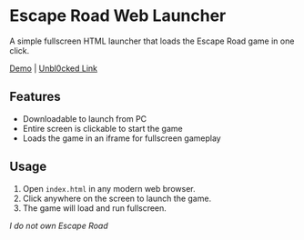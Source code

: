 # Escape Road Web Launcher

A simple fullscreen HTML launcher that loads the Escape Road game in one click.

[Demo](https://hackz00.github.io/EscapeRoad/) | [Unbl0cked Link](https://escape-road.global.ssl.fastly.net/)

## Features

- Downloadable to launch from PC
- Entire screen is clickable to start the game
- Loads the game in an iframe for fullscreen gameplay

## Usage

1. Open `index.html` in any modern web browser.
2. Click anywhere on the screen to launch the game.
3. The game will load and run fullscreen.

*I do not own Escape Road*

